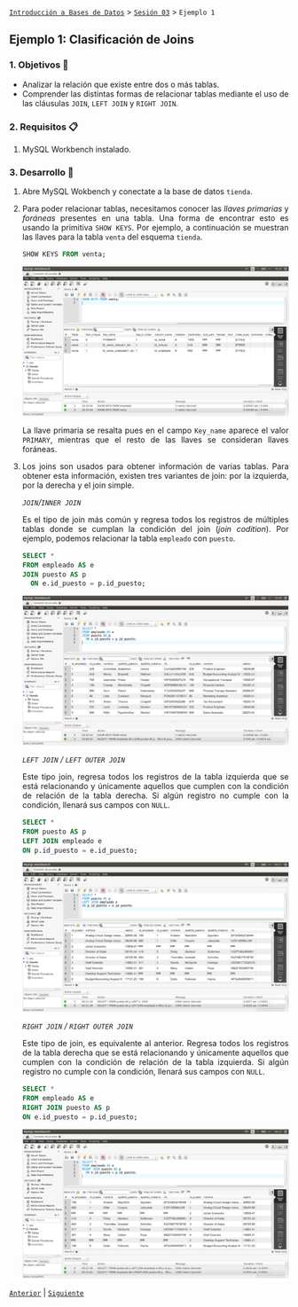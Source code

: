 [`Introducción a Bases de Datos`](../../README.md) > [`Sesión 03`](../Readme.md) > `Ejemplo 1`

## Ejemplo 1: Clasificación de Joins

<div style="text-align: justify;">

### 1. Objetivos :dart:

- Analizar la relación que existe entre dos o más tablas.
- Comprender las distintas formas de relacionar tablas mediante el uso de las cláusulas `JOIN`, `LEFT JOIN` y `RIGHT JOIN`.

### 2. Requisitos :clipboard:

1. MySQL Workbench instalado.

### 3. Desarrollo :rocket:

1. Abre MySQL Wokbench y conectate a la base de datos `tienda`.

2. Para poder relacionar tablas, necesitamos conocer las *llaves primarias* y *foráneas* presentes en una tabla. Una forma de encontrar esto es usando la primitiva `SHOW KEYS`. Por ejemplo, a continuación se muestran las llaves para la tabla `venta` del esquema `tienda`.

   ```sql
   SHOW KEYS FROM venta;
   ```
   
   ![imagen](imagenes/s3we11.png)
   
   La llave primaria se resalta pues en el campo `Key_name` aparece el valor `PRIMARY`, mientras que el resto de las llaves se consideran llaves foráneas.
   
3. Los joins son usados para obtener información de varias tablas. Para obtener esta información, existen tres variantes de join: por la izquierda, por la derecha y el join simple.

   *`JOIN`/`INNER JOIN`*
   
   Es el tipo de join más común y regresa todos los registros de múltiples tablas donde se cumplan la condición del join (*join codition*). Por ejemplo, podemos relacionar la tabla `empleado` con `puesto`.
   
   ```sql
   SELECT *
   FROM empleado AS e
   JOIN puesto AS p
     ON e.id_puesto = p.id_puesto;
   ```

   ![imagen](imagenes/s3we12.png)
   
   *`LEFT JOIN` / `LEFT OUTER JOIN`*  
   
   Este tipo join, regresa todos los registros de la tabla izquierda que se está relacionando y únicamente aquellos que cumplen con la condición de relación de la tabla derecha. Si algún registro no cumple con la condición, llenará sus campos con `NULL`.
 
   ```sql
   SELECT *
   FROM puesto AS p
   LEFT JOIN empleado e
   ON p.id_puesto = e.id_puesto;
   ```
   
   ![imagen](imagenes/s3we13.png)
   
   *`RIGHT JOIN` / `RIGHT OUTER JOIN`*
   
   Este tipo de join, es equivalente al anterior. Regresa todos los registros de la tabla derecha que se está relacionando y únicamente aquellos que cumplen con la condición de relación de la tabla izquierda. Si algún registro no cumple con la condición, llenará sus campos con `NULL`.
   
   ```sql
   SELECT *
   FROM empleado AS e
   RIGHT JOIN puesto AS p
   ON e.id_puesto = p.id_puesto;
   ```
   
   ![imagen](imagenes/s3we14.png)

[`Anterior`](../Readme.md) | [`Siguiente`](../Reto-01/Readme.md)

</div>
